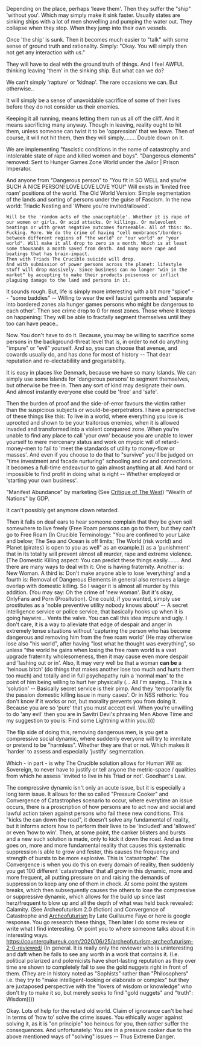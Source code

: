 Depending on the place, perhaps 'leave them'.
Then they suffer the "ship" 'without you'.
Which may simply make it sink faster.
Usually states are sinking ships with a lot of men shovelling and pumping the water out.
They collapse when they stop. When they jump into their own vessels.

Once 'the ship' is sunk. Then it becomes much easier to "talk" with some sense of ground truth and rationality.
Simply: "Okay. You will simply then not get any interaction with us." 

They will have to deal with the ground truth of things.
And I feel AWFUL thinking leaving 'them' in the sinking ship.
But what can we do?

We can't simply 'rapture' or 'kidnap'.
The rare occasions we can. But otherwise..

It will simply be a sense of unavoidable sacrifice of some of their lives before they do not consider us their enemies.

Keeping it all running, means letting them run us all off the cliff.
And it means sacrificing many anyway.
Though in leaving, reality ought to hit them, unless someone can twist it to be 'oppression' that we leave.
Then of course, it will not hit them, then they will simply........ Double down on it.


We are implementing "fascistic conditions in the name of catastrophy and intolerable state of rape and killed women and boys".
"Dangerous elements" removed: Sent to Hunger Games Zone World under the Jailor | Prison Imperator.

And anyone from "Dangerous person" to "You fit in SO WELL and you're SUCH A NICE PERSON! LOVE LOVE LOVE YOU!"
Will exists in 'limited free roam' positions of the world. The Old World Version: Simple segmentation of the lands and sorting of persons under the guise of Fascism.
In the new world: Triadic Nesting and 'Where you're invited/allowed'.



    Will be the 'random acts of the unacceptable'. Whether it is rape of our women or girls. Or acid attacks. Or killings. Or malevolent beatings or with great negative outcomes forseeable. All of this: No. Fucking. More. We do the crime of having "cell membranes"/borders between different regions of "the world" or "our world" or "your world". Will make it all drop to zero in a month. Which is at least some thousands a month saved from death. And many more rape and beatings that has brain-impact.
    Then with Triads The Crucible suicide will drop.
    And with submission of power persons across the planet: lifestyle stuff will drop massively. Since business can no longer "win in the market" by accepting to make their products poisonous or inflict plaguing damage to the land and persons in it.


It sounds rough. But, life is simply more interesting with a bit more "spice" -- "some baddies" -- Willing to wear the evil fascist garments and 'separate into bordered zones ala hunger games persons who might be dangerous to each other'. Then see crime drop to 0 for most zones. Those where it keeps on happening: They will be able to fractally segment themselves until they too can have peace..

Now. You don't have to do it. Because, you may be willing to sacrifice some persons in the background-threat level that is, in order to not do anything "impure" or "evil" yourself. And so, you can choose that avenue, and cowards usually do, and has done for most of history -- That dear reputation and re-electabiliity and gregariability.

It is easy in places like Denmark, because we have so many Islands. We can simply use some Islands for 'dangerous persons' to segment themselves, but otherwise be free in. Then any sort of kind may designate their own. And almost instantly everyone else could be 'free' and 'safe'.

Then the burden of proof and the side-of-error favours the victim rather than the suspicious subjects or would-be-perpetrators.
I have a perspective of these things like this: To live in a world, where everything you love is uprooted and shown to be your traitorous enemies, when it is allowed invaded and transformed into a violent conquered zone. When you're unable to find any place to call 'your own' because you are unable to lower yourself to mere mercenary status and work on myopic will of retard-money-men to fail to 'meet the standards of utility to money-flow or masses'.
And even if you choose to do that to "survive" you'll be judged on "time investment and facade nurturing" schooling and cv and connections.
It becomes a full-time endeavour to gain almost anything at all. And hard or impossible to find profit in doing what is right -- Whether employed or 'starting your own business'. 

"Manifest Abundance" by marketing (See [Critique of The West](./a_critique_of_the_west.md))
"Wealth of Nations" by GDP.

It can't possibly get anymore clown retarded.

Then it falls on deaf ears to hear someone complain that they be given soil somewhere to live freely (Free Roam persons can go to them, but they can't go to Free Roam (In Crucible Terminology: "You are confined to your Lake and below; The Sea and Ocean is off limits; The World (risk world) and Planet (pirates) is open to you as well" as an example.)) as a 'punishment' that in its totality will prevent almost all murder, rape and extreme violence.
(The Domestic Killing aspect: You can predict these things easily........ And there are many ways to deal with it: One is having fraternity. Another is: New Woman. A third is: Don't make anyone able to lose 'everything' and a fourth is: Removal of Dangerous Elements in general also removes a large overlap with domestic killing. So I wager it is almost all murder by this addition. (You may say: Oh the crime of 'new woman'. But it's okay, OnlyFans and Porn (Prositution). One could, if you wanted, simply use prostitutes as a 'noble preventive utility nobody knows about' -- A secret intelligence service or police service, that basically hooks up when it is going haywire... Vents the valve. You can call this idea impure and ugly. I don't care, it is a way to alleviate that edge of despair and anger in extremely tense situations without 'capturing the person who has become dangerous and removing him from the free roam world' (He may otherwise lose also "his world", after having "lost what he thought was everything", so unless "the world he gains when losing the free roam world is a vast upgrade fraternity wholesomeness, then it may cause even more despair and 'lashing out or in'. Also, It may very well be that a woman **can be** a 'heinous bitch' (do things that makes another lose too much and hurts them too much) and totally and in full psychopathy ruin a 'normal man' to the point of him being willing to hurt her physically (... All I'm saying... This is a 'solution' -- Basically secret service is their pimp. And they 'temporarily fix the passion domestic killing issue in many cases'. Or in NSS rethoric: You don't know if it works or not, but morality prevents you from doing it. Because you are so 'pure' that you must accept evil. When you're unwilling to do 'any evil' then you are in Savitri Devi's phrasing Men Above Time and my suggestion to you is: Find some Lightning within you.))))

The flip side of doing this, removing dangerous men, is you get a compressive social dynamic, where suddenly everyone will try to immitate or pretend to be "harmless". Whether they are that or not. Which makes it 'harder' to assess and especially 'justify' segmentation.

Which - in part - is why The Crucible solution allows for Human Will as Sovereign, to never have to justify or tell anyone the metric-space / qualities from which he assess 'invited to live in his Triad or not'. Goodhart's Law.

The compressive dynamic isn't only an acute issue, but it is especially a long term issue. It allows for the so called "Pressure Cooker" and Convergence of Catastrophes scenario to occur, where everytime an issue occurs, there is a proscription of how persons are to act now and social and lawful action taken against persons who fail these new conditions. This "kicks the can down the road", it doesn't solve any fundamental of reality, but it informs actors how to perform their lives to be 'included' and 'allowed' or even 'how to win'. Then, at some point, the canker blisters and bursts and a new such solution is made, only to kick it down the road. And as time goes on, more and more fundamental reality that causes this systematic suppression is able to grow and fester, this causes the frequency and strength of bursts to be more explosive. This is 'catastrophe'. The Convergence is when you do this on every domain of reality, then suddenly you get 100 different 'catastrophes' that all grow in this dynamic, more and more frequent, all putting pressure on and raising the demands of suppression to keep any one of them in check. At some point the system breaks, which then subsequently causes the others to lose the compressive or suppressive dynamic, which allows for the build up since last herz/frequent to blow up and all the depth of what was held back revealed: Calamity. (See Archeofuturism 2.0 (fiction) and Convergence of Catastrophe and [Archeofuturism](../random%20other%20documents/Archeofuturism%20MP4%20With%20Captions.mp4) by Late Guillaume Faye or here is google response. You go research these things, Then later I do some review or write what I find interesting. Or point you to where someone talks about it in interesting ways. https://countercultureuk.com/2020/06/25/archeofuturism-archeofuturism-2-0-reviewed/ (In general. It is really only the reviewer who is uninteresting and daft when he fails to see any worth in a work that contains it. (I.e. political polarized and polemicists have short-lasting reputation as they over time are shown to completely fail to see the gold nuggets right in front of them. (They are in history noted as "Sophists" rather than "Philosophers" i.e. they try to "make intelligent-looking or elaborate or complex" but they are juxtaposed perspective with the "lovers of wisdom or knowledge" who don't try to make it so, but merely seeks to find "gold nuggets" and "truth": Wisdom))))

Okay. Lots of help for the retard old world. Claim of ignorance can't be had in terms of 'how to' solve the crime issues.
You ethically wager against solving it, as it is "on principle" too heinous for you, then rather suffer the consequences.
And unfortunately: You are in a pressure cooker due to the above mentioned ways of "solving" issues -- Thus Extreme Danger.




